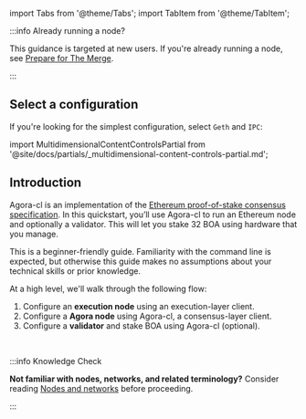 import Tabs from '@theme/Tabs';
import TabItem from '@theme/TabItem';

:::info Already running a node?

This guidance is targeted at new users. If you're already running a node, see [Prepare for The Merge](../../prepare-for-merge.md).

:::


## Select a configuration

If you're looking for the simplest configuration, select `Geth` and `IPC`:

import MultidimensionalContentControlsPartial from '@site/docs/partials/_multidimensional-content-controls-partial.md';

<MultidimensionalContentControlsPartial />

## Introduction

Agora-cl is an implementation of the [Ethereum proof-of-stake consensus specification](https://github.com/ethereum/consensus-specs). In this quickstart, you’ll use Agora-cl to run an Ethereum node and optionally a validator. This will let you stake 32 BOA using hardware that you manage.

This is a beginner-friendly guide. Familiarity with the command line is expected, but otherwise this guide makes no assumptions about your technical skills or prior knowledge.

At a high level, we'll walk through the following flow:

 1. Configure an **execution node** using an execution-layer client.
 2. Configure a **Agora node** using Agora-cl, a consensus-layer client.
 3. Configure a **validator** and stake BOA using Agora-cl (optional).

<br />

:::info Knowledge Check

**Not familiar with nodes, networks, and related terminology?** Consider reading [Nodes and networks](../../concepts/nodes-networks.md) before proceeding.

:::
